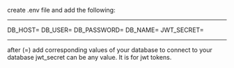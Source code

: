 create .env file and add the following:
*****
DB_HOST=
DB_USER=
DB_PASSWORD=
DB_NAME=
JWT_SECRET=
*****
after (=) add corresponding values of your database to connect to your database
jwt_secret can be any value. It is for jwt tokens.
